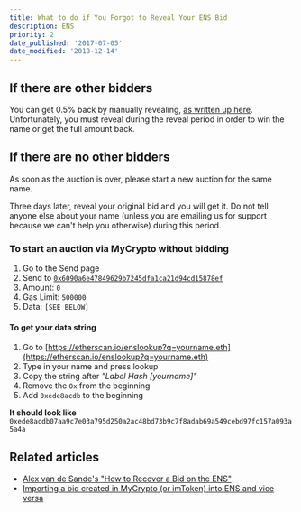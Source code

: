 ```yaml
---
title: What to do if You Forgot to Reveal Your ENS Bid
description: ENS
priority: 2
date_published: '2017-07-05'
date_modified: '2018-12-14'
---
```


## If there are other bidders

You can get 0.5% back by manually revealing, [as written up here](https://support.mycrypto.com/ens/manually-revealing-ens-bid.html). Unfortunately, you must reveal during the reveal period in order to win the name or get the full amount back.

## If there are no other bidders

As soon as the auction is over, please start a new auction for the same name.

Three days later, reveal your original bid and you will get it. Do not tell anyone else about your name (unless you are emailing us for support because we can't help you otherwise) during this period.

### To start an auction via MyCrypto without bidding

1. Go to the Send page
2. Send to [`0x6090a6e47849629b7245dfa1ca21d94cd15878ef`](https://etherscan.io/address/0x6090a6e47849629b7245dfa1ca21d94cd15878ef)
3. Amount: `0`
4. Gas Limit: `500000`
5. Data: `[SEE BELOW]`

#### To get your data string

1. Go to [https://etherscan.io/enslookup?q=yourname.eth](https://etherscan.io/enslookup?q=yourname.eth)
2. Type in your name and press lookup
3. Copy the string after *"Label Hash [yourname]"*
4. Remove the `0x` from the beginning
5. Add `0xede8acdb` to the beginning

**It should look like** `0xede8acdb07aa9c7e03a795d250a2ac48bd73b9c7f8adab69a549cebd97fc157a093a5a4a`

## Related articles

* [Alex van de Sande's "How to Recover a Bid on the ENS"](https://gist.github.com/alexvandesande/1c48dfbb330d67aeb79bc5b1103c6abe)
* [Importing a bid created in MyCrypto (or imToken) into ENS and vice versa](https://medium.com/@nhirsch/importing-a-bid-created-in-mew-into-ens-and-vice-versa-60b31a174e98)
